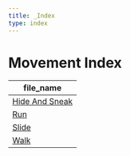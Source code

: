 ```yaml
---
title: _Index
type: index
---
```


# Movement Index

| file_name                               |
| --------------------------------------- |
| [Hide And Sneak](../Hide%20And%20Sneak) |
| [Run](../Run)                           |
| [Slide](../Slide)                       |
| [Walk](../Walk)                         |
